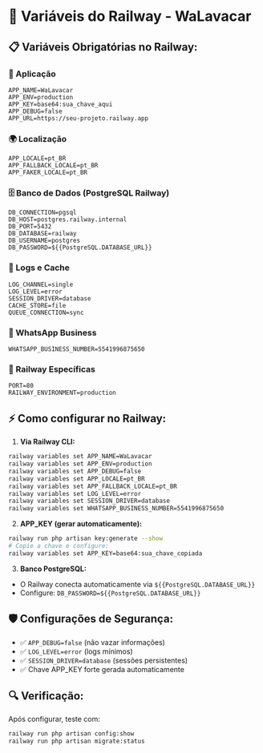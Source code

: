 # 🚀 Variáveis do Railway - WaLavacar

## 📋 Variáveis Obrigatórias no Railway:

### 🔐 Aplicação
```
APP_NAME=WaLavacar
APP_ENV=production
APP_KEY=base64:sua_chave_aqui
APP_DEBUG=false
APP_URL=https://seu-projeto.railway.app
```

### 🌍 Localização
```
APP_LOCALE=pt_BR
APP_FALLBACK_LOCALE=pt_BR
APP_FAKER_LOCALE=pt_BR
```

### 🗄️ Banco de Dados (PostgreSQL Railway)
```
DB_CONNECTION=pgsql
DB_HOST=postgres.railway.internal
DB_PORT=5432
DB_DATABASE=railway
DB_USERNAME=postgres
DB_PASSWORD=${{PostgreSQL.DATABASE_URL}}
```

### 📝 Logs e Cache
```
LOG_CHANNEL=single
LOG_LEVEL=error
SESSION_DRIVER=database
CACHE_STORE=file
QUEUE_CONNECTION=sync
```

### 📱 WhatsApp Business
```
WHATSAPP_BUSINESS_NUMBER=5541996875650
```

### 🔧 Railway Específicas
```
PORT=80
RAILWAY_ENVIRONMENT=production
```

## ⚡ Como configurar no Railway:

1. **Via Railway CLI:**
```bash
railway variables set APP_NAME=WaLavacar
railway variables set APP_ENV=production
railway variables set APP_DEBUG=false
railway variables set APP_LOCALE=pt_BR
railway variables set APP_FALLBACK_LOCALE=pt_BR
railway variables set LOG_LEVEL=error
railway variables set SESSION_DRIVER=database
railway variables set WHATSAPP_BUSINESS_NUMBER=5541996875650
```

2. **APP_KEY (gerar automaticamente):**
```bash
railway run php artisan key:generate --show
# Copie a chave e configure:
railway variables set APP_KEY=base64:sua_chave_copiada
```

3. **Banco PostgreSQL:**
- O Railway conecta automaticamente via `${{PostgreSQL.DATABASE_URL}}`
- Configure: `DB_PASSWORD=${{PostgreSQL.DATABASE_URL}}`

## 🛡️ Configurações de Segurança:
- ✅ `APP_DEBUG=false` (não vazar informações)
- ✅ `LOG_LEVEL=error` (logs mínimos)
- ✅ `SESSION_DRIVER=database` (sessões persistentes)
- ✅ Chave APP_KEY forte gerada automaticamente

## 🔍 Verificação:
Após configurar, teste com:
```bash
railway run php artisan config:show
railway run php artisan migrate:status
```
